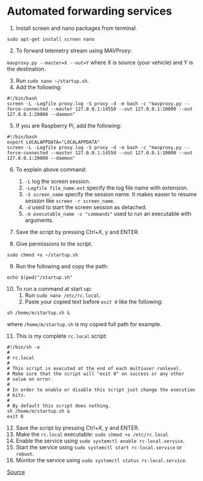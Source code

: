 # Automated forwarding services

1. Install screen and nano packages from terminal.

`sudo apt-get install screen nano`

2. To forward telemetry stream using MAVProxy:

`mavproxy.py --master=X --out=Y` where X is source (your vehicle) and Y is the destination.

3. Run `sudo nano ~/startup.sh`.
4. Add the following:

```
#!/bin/bash
screen -L -Logfile proxy.log -S proxy -d -m bash -c "mavproxy.py --force-connected --master 127.0.0.1:14550 --out 127.0.0.1:10000 --out 127.0.0.1:20000 --daemon"
```
5. If you are Raspberry Pi, add the following:

```
#!/bin/bash
export LOCALAPPDATA="LOCALAPPDATA"
screen -L -Logfile proxy.log -S proxy -d -m bash -c "mavproxy.py --force-connected --master 127.0.0.1:14550 --out 127.0.0.1:10000 --out 127.0.0.1:20000 --daemon"
```
6. To explain above command:
   1. `-L` log the screen session.
   2. `-Logfile file_name.ext` specify the log file name with extension.
   3. `-S screen_name` specify the session name. It makes easier to resume session like `screen -r screen_name`.
   4. `-d` used to start the screen session as detached.
   5. `-m executable_name -c "commands"` used to run an executable with arguments.

7. Save the script by pressing Ctrl+X, y and ENTER.

8. Give permissions to the script.

`sudo chmod +x ~/startup.sh`

9. Run the following and copy the path:

`echo $(pwd)"/startup.sh"`

10. To run a command at start up:
    1. Run `sudo nano /etc/rc.local`.
    2. Paste your copied text before `exit 0` like the following:

`sh /home/m/startup.sh &`

where `/home/m/startup.sh` is my copied full path for example.

11. This is my complete `rc.local` script:
```
#!/bin/sh -e
#
# rc.local
#
# This script is executed at the end of each multiuser runlevel.
# Make sure that the script will "exit 0" on success or any other
# value on error.
#
# In order to enable or disable this script just change the execution
# bits.
#
# By default this script does nothing.
sh /home/m/startup.sh &
exit 0
```
12. Save the script by pressing Ctrl+X, y and ENTER.
13. Make the `rc.local` executable:
`sudo chmod +x /etc/rc.local`
14. Enable the service using `sudo systemctl enable rc-local.service`.
15. Start the service using `sudo systemctl start rc-local.service` or `reboot`.
16. Monitor the service using `sudo systemctl status rc-local.service`.

[Source](https://ardupilot.org/mavproxy/docs/getting_started/forwarding.html)